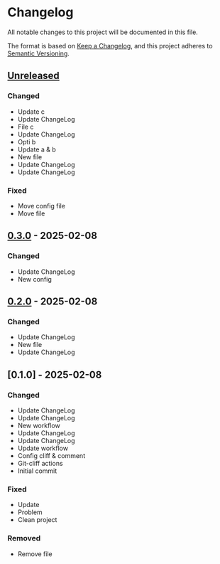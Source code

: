 # Changelog

All notable changes to this project will be documented in this file.

The format is based on [Keep a Changelog](https://keepachangelog.com/en/1.0.0/),
and this project adheres to [Semantic Versioning](https://semver.org/spec/v2.0.0.html).

## [Unreleased]

### Changed

- Update c
- Update ChangeLog
- File  c
- Update ChangeLog
- Opti b
- Update a & b
- New file
- Update ChangeLog
- Update ChangeLog

### Fixed

- Move config file
- Move file

## [0.3.0] - 2025-02-08

### Changed

- Update ChangeLog
- New config

## [0.2.0] - 2025-02-08

### Changed

- Update ChangeLog
- New file
- Update ChangeLog

## [0.1.0] - 2025-02-08

### Changed

- Update ChangeLog
- Update ChangeLog
- New workflow
- Update ChangeLog
- Update ChangeLog
- Update workflow
- Config cliff & comment
- Git-cliff actions
- Initial commit

### Fixed

- Update
- Problem
- Clean project

### Removed

- Remove file

[unreleased]: https://github.com/clement-jny/changelog-test-2/compare/v0.3.0..HEAD
[0.3.0]: https://github.com/clement-jny/changelog-test-2/compare/v0.2.0..v0.3.0
[0.2.0]: https://github.com/clement-jny/changelog-test-2/compare/v0.1.0..v0.2.0

<!-- generated by git-cliff -->
